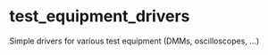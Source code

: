 test_equipment_drivers
======================

Simple drivers for various test equipment (DMMs, oscilloscopes, ...)



